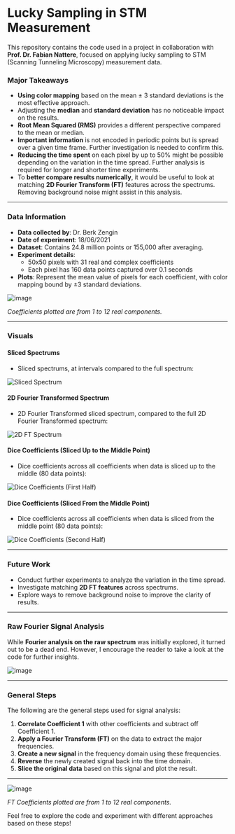 # Lucky Sampling in STM Measurement

This repository contains the code used in a project in collaboration with **Prof. Dr. Fabian Nattere**, focused on applying lucky sampling to STM (Scanning Tunneling Microscopy) measurement data.

### Major Takeaways

- **Using color mapping** based on the mean ± 3 standard deviations is the most effective approach.
- Adjusting the **median** and **standard deviation** has no noticeable impact on the results.
- **Root Mean Squared (RMS)** provides a different perspective compared to the mean or median.
- **Important information** is not encoded in periodic points but is spread over a given time frame. Further investigation is needed to confirm this.
- **Reducing the time spent** on each pixel by up to 50% might be possible depending on the variation in the time spread. Further analysis is required for longer and shorter time experiments.
- To **better compare results numerically**, it would be useful to look at matching **2D Fourier Transform (FT)** features across the spectrums. Removing background noise might assist in this analysis.

---

### Data Information

- **Data collected by**: Dr. Berk Zengin
- **Date of experiment**: 18/06/2021
- **Dataset**: Contains 24.8 million points or 155,000 after averaging.
- **Experiment details**:
  - 50x50 pixels with 31 real and complex coefficients
  - Each pixel has 160 data points captured over 0.1 seconds
- **Plots**: Represent the mean value of pixels for each coefficient, with color mapping bound by ±3 standard deviations.

![image](https://github.com/user-attachments/assets/fa9d6103-4870-4b91-aa3d-18399363868f)

*Coefficients plotted are from 1 to 12 real components.*

---

### Visuals

#### Sliced Spectrums
- Sliced spectrums, at intervals compared to the full spectrum:

![Sliced Spectrum](https://github.com/user-attachments/assets/e6dff35e-8ff5-4da9-a70b-ac1db251a12f)

#### 2D Fourier Transformed Spectrum
- 2D Fourier Transformed sliced spectrum, compared to the full 2D Fourier Transformed spectrum:

![2D FT Spectrum](https://github.com/user-attachments/assets/deb0320f-e8af-423e-acab-b2377394a968)

#### Dice Coefficients (Sliced Up to the Middle Point)
- Dice coefficients across all coefficients when data is sliced up to the middle (80 data points):

![Dice Coefficients (First Half)](https://github.com/user-attachments/assets/db9d1a06-d31a-4e2a-97aa-6f2f55442352)

#### Dice Coefficients (Sliced From the Middle Point)
- Dice coefficients across all coefficients when data is sliced from the middle point (80 data points):

![Dice Coefficients (Second Half)](https://github.com/user-attachments/assets/66970e58-5596-4064-901a-c62fc0ecbe8c)

---

### Future Work

- Conduct further experiments to analyze the variation in the time spread.
- Investigate matching **2D FT features** across spectrums.
- Explore ways to remove background noise to improve the clarity of results.

---

### Raw Fourier Signal Analysis

While **Fourier analysis on the raw spectrum** was initially explored, it turned out to be a dead end. However, I encourage the reader to take a look at the code for further insights.

![image](https://github.com/user-attachments/assets/fdc812f3-18aa-46c6-93be-74b83c5f9329)

---

### General Steps

The following are the general steps used for signal analysis:

1. **Correlate Coefficient 1** with other coefficients and subtract off Coefficient 1.
2. **Apply a Fourier Transform (FT)** on the data to extract the major frequencies.
3. **Create a new signal** in the frequency domain using these frequencies.
4. **Reverse** the newly created signal back into the time domain.
5. **Slice the original data** based on this signal and plot the result.

---

![image](https://github.com/user-attachments/assets/ae8f3252-cf50-4a84-99d9-f23209bac563)

*FT Coefficients plotted are from 1 to 12 real components.*

Feel free to explore the code and experiment with different approaches based on these steps!

